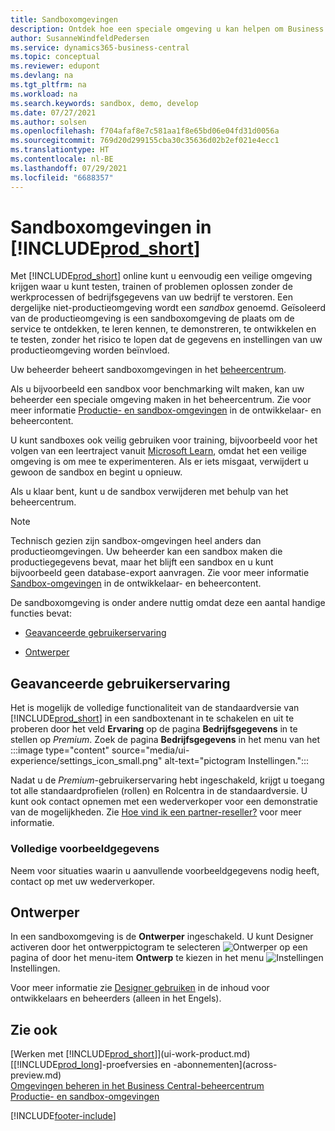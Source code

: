 ```yaml
---
title: Sandboxomgevingen
description: Ontdek hoe een speciale omgeving u kan helpen om Business Central veilig te verkennen, te leren, te demonstreren, te ontwikkelen, problemen op te lossen en te testen.
author: SusanneWindfeldPedersen
ms.service: dynamics365-business-central
ms.topic: conceptual
ms.reviewer: edupont
ms.devlang: na
ms.tgt_pltfrm: na
ms.workload: na
ms.search.keywords: sandbox, demo, develop
ms.date: 07/27/2021
ms.author: solsen
ms.openlocfilehash: f704afaf8e7c581aa1f8e65bd06e04fd31d0056a
ms.sourcegitcommit: 769d20d299155cba30c35636d02b2ef021e4ecc1
ms.translationtype: HT
ms.contentlocale: nl-BE
ms.lasthandoff: 07/29/2021
ms.locfileid: "6688357"
---
```

# <a name="sandbox-environments-in-prod_short"></a>Sandboxomgevingen in [!INCLUDE[prod_short](includes/prod_short.md)]

Met [!INCLUDE[prod_short](includes/prod_short.md)] online kunt u eenvoudig een veilige omgeving krijgen waar u kunt testen, trainen of problemen oplossen zonder de werkprocessen of bedrijfsgegevens van uw bedrijf te verstoren. Een dergelijke niet-productieomgeving wordt een *sandbox* genoemd. Geïsoleerd van de productieomgeving is een sandboxomgeving de plaats om de service te ontdekken, te leren kennen, te demonstreren, te ontwikkelen en te testen, zonder het risico te lopen dat de gegevens en instellingen van uw productieomgeving worden beïnvloed.  

Uw beheerder beheert sandboxomgevingen in het [beheercentrum](/dynamics365/business-central/dev-itpro/administration/tenant-admin-center-environments?toc=/dynamics365/business-central/toc.json).  

Als u bijvoorbeeld een sandbox voor benchmarking wilt maken, kan uw beheerder een speciale omgeving maken in het beheercentrum. Zie voor meer informatie [Productie- en sandbox-omgevingen](/dynamics365/business-central/dev-itpro/administration/environment-types) in de ontwikkelaar- en beheercontent.  

U kunt sandboxes ook veilig gebruiken voor training, bijvoorbeeld voor het volgen van een leertraject vanuit [Microsoft Learn](/learn/dynamics365/business-central?WT.mc_id=dyn365bc_landingpage-docs), omdat het een veilige omgeving is om mee te experimenteren. Als er iets misgaat, verwijdert u gewoon de sandbox en begint u opnieuw.  

Als u klaar bent, kunt u de sandbox verwijderen met behulp van het beheercentrum.  

> [!NOTE]
> Technisch gezien zijn sandbox-omgevingen heel anders dan productieomgevingen. Uw beheerder kan een sandbox maken die productiegegevens bevat, maar het blijft een sandbox en u kunt bijvoorbeeld geen database-export aanvragen. Zie voor meer informatie [Sandbox-omgevingen](/dynamics365/business-central/dev-itpro/administration/environment-types#sandbox-environments) in de ontwikkelaar- en beheercontent.

De sandboxomgeving is onder andere nuttig omdat deze een aantal handige functies bevat:

* [Geavanceerde gebruikerservaring](#advanced-user-experience)  
<!--* [Complete sample data](#complete-sample-data)  -->
* [Ontwerper](#designer)  

## <a name="advanced-user-experience"></a>Geavanceerde gebruikerservaring

Het is mogelijk de volledige functionaliteit van de standaardversie van [!INCLUDE[prod_short](includes/prod_short.md)] in een sandboxtenant in te schakelen en uit te proberen door het veld **Ervaring** op de pagina **Bedrijfsgegevens** in te stellen op *Premium*. Zoek de pagina **Bedrijfsgegevens** in het menu van het :::image type="content" source="media/ui-experience/settings_icon_small.png" alt-text="pictogram Instellingen.":::    

Nadat u de *Premium*-gebruikerservaring hebt ingeschakeld, krijgt u toegang tot alle standaardprofielen (rollen) en Rolcentra in de standaardversie. U kunt ook contact opnemen met een wederverkoper voor een demonstratie van de mogelijkheden. Zie [Hoe vind ik een partner-reseller?](across-faq.yml#how-do-i-find-a-reselling-partner) voor meer informatie.  

### <a name="complete-sample-data"></a>Volledige voorbeeldgegevens

Neem voor situaties waarin u aanvullende voorbeeldgegevens nodig heeft, contact op met uw wederverkoper.
<!-- In the sandbox environment, you can also create a new company with the **Advanced Evaluation - Complete Sample Data** option so that you can take training or step through walkthroughs that require additional sample data, such as [Walkthrough: Receiving and Putting Away in Basic Warehouse Configurations](walkthrough-receiving-and-putting-away-in-basic-warehousing.md).   -->

<!--#### To create a company with complete sample data in a sandbox

1. Choose the ![Lightbulb that opens the Tell Me feature.](media/ui-search/search_small.png "Tell me what you want to do") icon, enter **Companies**, and then choose the related link.  
2. Choose the **New** action, and then choose **Create New Company**.  
3. In the **Assisted Setup for Creating a Company** page, choose **Next**.  
4. Specify a name for the new company, and then, in the **Select the data and setup to get started** field, choose **Advanced Evaluation - Complete Sample Data**.  
5. Complete the rest of the assisted setup guide.  

When the assisted setup guide completes, you can start exploring the new company with the complete sample data. For more information, see [Creating New Companies in [!INCLUDE[prod_short](includes/prod_short.md)]](about-new-company.md).  -->

## <a name="designer"></a>Ontwerper

In een sandboxomgeving is de **Ontwerper** ingeschakeld. U kunt Designer activeren door het ontwerppictogram te selecteren ![Ontwerper](./media/across-sandbox/sandbox-inclient-design-icon.png) op een pagina of door het menu-item **Ontwerp** te kiezen in het menu ![Instellingen](media/ui-experience/settings_icon_small.png) Instellingen.  

Voor meer informatie zie [Designer gebruiken](/dynamics365/business-central/dev-itpro/developer/devenv-inclient-designer) in de inhoud voor ontwikkelaars en beheerders (alleen in het Engels).  

<!-- ![In-client Designer.](./media/across-sandbox/sandbox-inclient-designer.png) -->

## <a name="see-also"></a>Zie ook

[Werken met [!INCLUDE[prod_short](includes/prod_short.md)]](ui-work-product.md)  
[[!INCLUDE[prod_long](includes/prod_long.md)]-proefversies en -abonnementen](across-preview.md)  
[Omgevingen beheren in het Business Central-beheercentrum](/dynamics365/business-central/dev-itpro/administration/tenant-admin-center-environments)  
[Productie- en sandbox-omgevingen](/dynamics365/business-central/dev-itpro/administration/environment-types)  


[!INCLUDE[footer-include](includes/footer-banner.md)]
